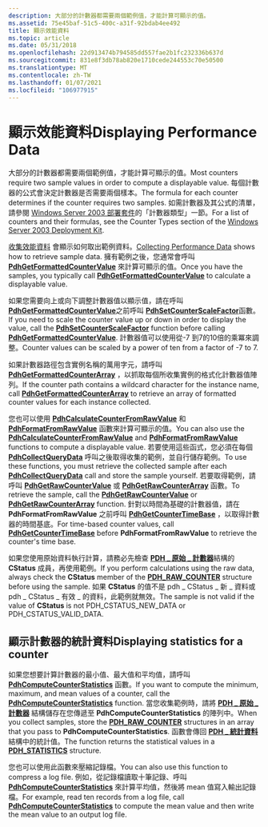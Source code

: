 ```yaml
---
description: 大部分的計數器都需要兩個範例值，才能計算可顯示的值。
ms.assetid: 75e45baf-51c5-400c-a31f-92bdab4ee492
title: 顯示效能資料
ms.topic: article
ms.date: 05/31/2018
ms.openlocfilehash: 22d913474b794585dd557fae2b1fc232336b637d
ms.sourcegitcommit: 831e8f3db78ab820e1710cede244553c70e50500
ms.translationtype: MT
ms.contentlocale: zh-TW
ms.lasthandoff: 01/07/2021
ms.locfileid: "106977915"
---
```

# <a name="displaying-performance-data"></a><span data-ttu-id="4ae05-103">顯示效能資料</span><span class="sxs-lookup"><span data-stu-id="4ae05-103">Displaying Performance Data</span></span>

<span data-ttu-id="4ae05-104">大部分的計數器都需要兩個範例值，才能計算可顯示的值。</span><span class="sxs-lookup"><span data-stu-id="4ae05-104">Most counters require two sample values in order to compute a displayable value.</span></span> <span data-ttu-id="4ae05-105">每個計數器的公式會決定計數器是否需要兩個樣本。</span><span class="sxs-lookup"><span data-stu-id="4ae05-105">The formula for each counter determines if the counter requires two samples.</span></span> <span data-ttu-id="4ae05-106">如需計數器及其公式的清單，請參閱 [Windows Server 2003 部署套件](/previous-versions/windows/it-pro/windows-server-2003/cc776490(v=ws.10))的「計數器類型」一節。</span><span class="sxs-lookup"><span data-stu-id="4ae05-106">For a list of counters and their formulas, see the Counter Types section of the [Windows Server 2003 Deployment Kit](/previous-versions/windows/it-pro/windows-server-2003/cc776490(v=ws.10)).</span></span>

<span data-ttu-id="4ae05-107">[收集效能資料](collecting-performance-data.md) 會顯示如何取出範例資料。</span><span class="sxs-lookup"><span data-stu-id="4ae05-107">[Collecting Performance Data](collecting-performance-data.md) shows how to retrieve sample data.</span></span> <span data-ttu-id="4ae05-108">擁有範例之後，您通常會呼叫 [**PdhGetFormattedCounterValue**](/windows/desktop/api/Pdh/nf-pdh-pdhgetformattedcountervalue) 來計算可顯示的值。</span><span class="sxs-lookup"><span data-stu-id="4ae05-108">Once you have the samples, you typically call [**PdhGetFormattedCounterValue**](/windows/desktop/api/Pdh/nf-pdh-pdhgetformattedcountervalue) to calculate a displayable value.</span></span>

<span data-ttu-id="4ae05-109">如果您需要向上或向下調整計數器值以顯示值，請在呼叫 [**PdhGetFormattedCounterValue**](/windows/desktop/api/Pdh/nf-pdh-pdhgetformattedcountervalue)之前呼叫 [**PdhSetCounterScaleFactor**](/windows/desktop/api/Pdh/nf-pdh-pdhsetcounterscalefactor)函數。</span><span class="sxs-lookup"><span data-stu-id="4ae05-109">If you need to scale the counter value up or down in order to display the value, call the [**PdhSetCounterScaleFactor**](/windows/desktop/api/Pdh/nf-pdh-pdhsetcounterscalefactor) function before calling [**PdhGetFormattedCounterValue**](/windows/desktop/api/Pdh/nf-pdh-pdhgetformattedcountervalue).</span></span> <span data-ttu-id="4ae05-110">計數器值可以使用從-7 到7的10倍的乘冪來調整。</span><span class="sxs-lookup"><span data-stu-id="4ae05-110">Counter values can be scaled by a power of ten from a factor of -7 to 7.</span></span>

<span data-ttu-id="4ae05-111">如果計數器路徑包含實例名稱的萬用字元，請呼叫 [**PdhGetFormattedCounterArray**](/windows/desktop/api/Pdh/nf-pdh-pdhgetformattedcounterarraya) ，以抓取每個所收集實例的格式化計數器值陣列。</span><span class="sxs-lookup"><span data-stu-id="4ae05-111">If the counter path contains a wildcard character for the instance name, call [**PdhGetFormattedCounterArray**](/windows/desktop/api/Pdh/nf-pdh-pdhgetformattedcounterarraya) to retrieve an array of formatted counter values for each instance collected.</span></span>

<span data-ttu-id="4ae05-112">您也可以使用 [**PdhCalculateCounterFromRawValue**](/windows/desktop/api/Pdh/nf-pdh-pdhcalculatecounterfromrawvalue) 和 [**PdhFormatFromRawValue**](/windows/desktop/api/Pdh/nf-pdh-pdhformatfromrawvalue) 函數來計算可顯示的值。</span><span class="sxs-lookup"><span data-stu-id="4ae05-112">You can also use the [**PdhCalculateCounterFromRawValue**](/windows/desktop/api/Pdh/nf-pdh-pdhcalculatecounterfromrawvalue) and [**PdhFormatFromRawValue**](/windows/desktop/api/Pdh/nf-pdh-pdhformatfromrawvalue) functions to compute a displayable value.</span></span> <span data-ttu-id="4ae05-113">若要使用這些函式，您必須在每個 [**PdhCollectQueryData**](/windows/desktop/api/Pdh/nf-pdh-pdhcollectquerydata) 呼叫之後取得收集的範例，並自行儲存範例。</span><span class="sxs-lookup"><span data-stu-id="4ae05-113">To use these functions, you must retrieve the collected sample after each [**PdhCollectQueryData**](/windows/desktop/api/Pdh/nf-pdh-pdhcollectquerydata) call and store the sample yourself.</span></span> <span data-ttu-id="4ae05-114">若要取得範例，請呼叫 [**PdhGetRawCounterValue**](/windows/desktop/api/Pdh/nf-pdh-pdhgetrawcountervalue) 或 [**PdhGetRawCounterArray**](/windows/desktop/api/Pdh/nf-pdh-pdhgetrawcounterarraya) 函數。</span><span class="sxs-lookup"><span data-stu-id="4ae05-114">To retrieve the sample, call the [**PdhGetRawCounterValue**](/windows/desktop/api/Pdh/nf-pdh-pdhgetrawcountervalue) or [**PdhGetRawCounterArray**](/windows/desktop/api/Pdh/nf-pdh-pdhgetrawcounterarraya) function.</span></span> <span data-ttu-id="4ae05-115">針對以時間為基礎的計數器值，請在 **PdhFormatFromRawValue** 之前呼叫 [**PdhGetCounterTimeBase**](/windows/desktop/api/Pdh/nf-pdh-pdhgetcountertimebase) ，以取得計數器的時間基底。</span><span class="sxs-lookup"><span data-stu-id="4ae05-115">For time-based counter values, call [**PdhGetCounterTimeBase**](/windows/desktop/api/Pdh/nf-pdh-pdhgetcountertimebase) before **PdhFormatFromRawValue** to retrieve the counter's time base.</span></span>

<span data-ttu-id="4ae05-116">如果您使用原始資料執行計算，請務必先檢查 [**PDH \_ 原始 \_ 計數器**](/windows/desktop/api/Pdh/ns-pdh-pdh_raw_counter)結構的 **CStatus** 成員，再使用範例。</span><span class="sxs-lookup"><span data-stu-id="4ae05-116">If you perform calculations using the raw data, always check the **CStatus** member of the [**PDH\_RAW\_COUNTER**](/windows/desktop/api/Pdh/ns-pdh-pdh_raw_counter) structure before using the sample.</span></span> <span data-ttu-id="4ae05-117">如果 **CStatus** 的值不是 pdh \_ CStatus \_ 新 \_ 資料或 pdh \_ CStatus \_ 有效 \_ 的資料，此範例就無效。</span><span class="sxs-lookup"><span data-stu-id="4ae05-117">The sample is not valid if the value of **CStatus** is not PDH\_CSTATUS\_NEW\_DATA or PDH\_CSTATUS\_VALID\_DATA.</span></span>

## <a name="displaying-statistics-for-a-counter"></a><span data-ttu-id="4ae05-118">顯示計數器的統計資料</span><span class="sxs-lookup"><span data-stu-id="4ae05-118">Displaying statistics for a counter</span></span>

<span data-ttu-id="4ae05-119">如果您想要計算計數器的最小值、最大值和平均值，請呼叫 [**PdhComputeCounterStatistics**](/windows/desktop/api/Pdh/nf-pdh-pdhcomputecounterstatistics) 函數。</span><span class="sxs-lookup"><span data-stu-id="4ae05-119">If you want to compute the minimum, maximum, and mean values of a counter, call the [**PdhComputeCounterStatistics**](/windows/desktop/api/Pdh/nf-pdh-pdhcomputecounterstatistics) function.</span></span> <span data-ttu-id="4ae05-120">當您收集範例時，請將 [**PDH \_ 原始 \_ 計數器**](/windows/desktop/api/Pdh/ns-pdh-pdh_raw_counter) 結構儲存在您傳遞至 **PdhComputeCounterStatistics** 的陣列中。</span><span class="sxs-lookup"><span data-stu-id="4ae05-120">When you collect samples, store the [**PDH\_RAW\_COUNTER**](/windows/desktop/api/Pdh/ns-pdh-pdh_raw_counter) structures in an array that you pass to **PdhComputeCounterStatistics**.</span></span> <span data-ttu-id="4ae05-121">函數會傳回 [**PDH \_ 統計資料**](/windows/desktop/api/Pdh/ns-pdh-pdh_statistics) 結構中的統計值。</span><span class="sxs-lookup"><span data-stu-id="4ae05-121">The function returns the statistical values in a [**PDH\_STATISTICS**](/windows/desktop/api/Pdh/ns-pdh-pdh_statistics) structure.</span></span>

<span data-ttu-id="4ae05-122">您也可以使用此函數來壓縮記錄檔。</span><span class="sxs-lookup"><span data-stu-id="4ae05-122">You can also use this function to compress a log file.</span></span> <span data-ttu-id="4ae05-123">例如，從記錄檔讀取十筆記錄、呼叫 [**PdhComputeCounterStatistics**](/windows/desktop/api/Pdh/nf-pdh-pdhcomputecounterstatistics) 來計算平均值，然後將 mean 值寫入輸出記錄檔。</span><span class="sxs-lookup"><span data-stu-id="4ae05-123">For example, read ten records from a log file, call [**PdhComputeCounterStatistics**](/windows/desktop/api/Pdh/nf-pdh-pdhcomputecounterstatistics) to compute the mean value and then write the mean value to an output log file.</span></span>

 

 

